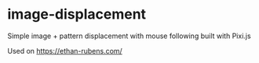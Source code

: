 # image-displacement
Simple image + pattern displacement with mouse following built with Pixi.js

Used on https://ethan-rubens.com/ 
